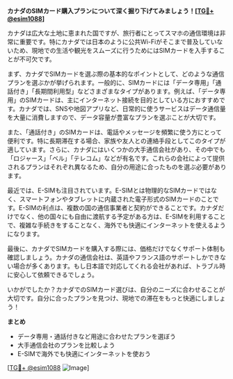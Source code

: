 **カナダのSIMカード購入プランについて深く掘り下げてみましょう！[[TG💪+ @esim1088](https://t.me/s/esim1088)]**

カナダは広大な土地に恵まれた国ですが、旅行者にとってスマホの通信環境は非常に重要です。特にカナダでは日本のように公共Wi-Fiがそこまで普及していないため、現地での生活や観光をスムーズに行うためにはSIMカードを入手することが不可欠です。

まず、カナダでSIMカードを選ぶ際の基本的なポイントとして、どのような通信プランを選ぶかが挙げられます。一般的に、SIMカードには「データ専用」「通話付き」「長期間利用型」などさまざまなタイプがあります。例えば、「データ専用」のSIMカードは、主にインターネット接続を目的としている方におすすめです。カナダでは、SNSや地図アプリなど、日常的に使うサービスはデータ通信量を大量に消費しますので、データ容量が豊富なプランを選ぶことが大切です。

また、「通話付き」のSIMカードは、電話やメッセージを頻繁に使う方にとって便利です。特に長期滞在する場合、家族や友人との連絡手段としてこのタイプが適しています。さらに、カナダにはいくつかの大手通信会社があり、その中でも「ロジャース」「ベル」「テレコム」などが有名です。これらの会社によって提供されるプランはそれぞれ異なるため、自分の用途に合ったものを選ぶ必要があります。

最近では、E-SIMも注目されています。E-SIMとは物理的なSIMカードではなく、スマートフォンやタブレットに内蔵された電子形式のSIMカードのことです。E-SIMの利点は、複数の国の通信事業者と契約ができることです。カナダだけでなく、他の国々にも自由に渡航する予定がある方は、E-SIMを利用することで、複雑な手続きをすることなく、海外でも快適にインターネットを使えるようになります。

最後に、カナダでSIMカードを購入する際には、価格だけでなくサポート体制も確認しましょう。カナダの通信会社は、英語やフランス語のサポートしかできない場合が多くあります。もし日本語で対応してくれる会社があれば、トラブル時に安心して依頼できるでしょう。

いかがでしたか？カナダでのSIMカード選びは、自分のニーズに合わせることが大切です。自分に合ったプランを見つけ、現地での滞在をもっと快適にしましょう！

**まとめ**
- データ専用・通話付きなど用途に合わせたプランを選ぼう
- 大手通信会社のプランを比較しよう
- E-SIMで海外でも快適にインターネットを使おう

[[TG💪+ @esim1088](https://t.me/s/esim1088) ![Image](https://i.postimg.cc/Y0z9fWf4/image.png)]